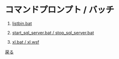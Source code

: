 # コマンドプロンプト / バッチ

1. [listbin.bat](./listbin/)

2. [start_sql_server.bat / stop_sql_server.bat](./sqlserver/)

3. [xl.bat / xl.wsf](./xl/)

[戻る](./..)
